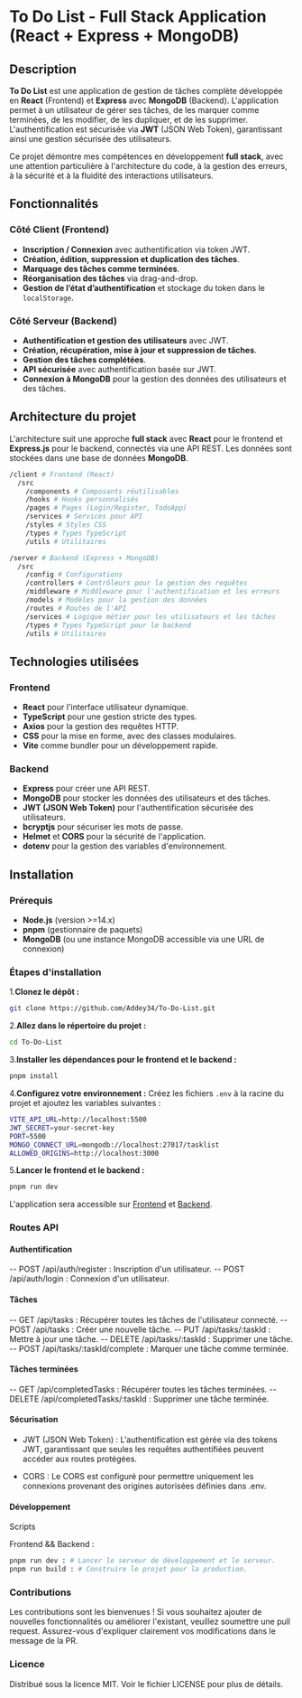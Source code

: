 # To Do List - Full Stack Application (React + Express + MongoDB)

## Description

**To Do List** est une application de gestion de tâches complète développée en **React** (Frontend) et **Express** avec **MongoDB** (Backend). L'application permet à un utilisateur de gérer ses tâches, de les marquer comme terminées, de les modifier, de les dupliquer, et de les supprimer. L'authentification est sécurisée via **JWT** (JSON Web Token), garantissant ainsi une gestion sécurisée des utilisateurs.

Ce projet démontre mes compétences en développement **full stack**, avec une attention particulière à l'architecture du code, à la gestion des erreurs, à la sécurité et à la fluidité des interactions utilisateurs.

## Fonctionnalités

### Côté Client (Frontend)

- **Inscription / Connexion** avec authentification via token JWT.
- **Création, édition, suppression et duplication des tâches**.
- **Marquage des tâches comme terminées**.
- **Réorganisation des tâches** via drag-and-drop.
- **Gestion de l’état d’authentification** et stockage du token dans le `localStorage`.

### Côté Serveur (Backend)

- **Authentification et gestion des utilisateurs** avec JWT.
- **Création, récupération, mise à jour et suppression de tâches**.
- **Gestion des tâches complétées**.
- **API sécurisée** avec authentification basée sur JWT.
- **Connexion à MongoDB** pour la gestion des données des utilisateurs et des tâches.

## Architecture du projet

L'architecture suit une approche **full stack** avec **React** pour le frontend et **Express.js** pour le backend, connectés via une API REST. Les données sont stockées dans une base de données **MongoDB**.

  ```bash
  /client # Frontend (React)
    /src
      /components # Composants réutilisables
      /hooks # Hooks personnalisés
      /pages # Pages (Login/Register, TodoApp)
      /services # Services pour API
      /styles # Styles CSS
      /types # Types TypeScript
      /utils # Utilitaires

  /server # Backend (Express + MongoDB)
    /src
      /config # Configurations
      /controllers # Contrôleurs pour la gestion des requêtes
      /middleware # Middleware pour l'authentification et les erreurs
      /models # Modèles pour la gestion des données
      /routes # Routes de l'API
      /services # Logique métier pour les utilisateurs et les tâches
      /types # Types TypeScript pour le backend
      /utils # Utilitaires
  ```

## Technologies utilisées

### Frontend

- **React** pour l'interface utilisateur dynamique.
- **TypeScript** pour une gestion stricte des types.
- **Axios** pour la gestion des requêtes HTTP.
- **CSS** pour la mise en forme, avec des classes modulaires.
- **Vite** comme bundler pour un développement rapide.

### Backend

- **Express** pour créer une API REST.
- **MongoDB** pour stocker les données des utilisateurs et des tâches.
- **JWT (JSON Web Token)** pour l'authentification sécurisée des utilisateurs.
- **bcryptjs** pour sécuriser les mots de passe.
- **Helmet** et **CORS** pour la sécurité de l'application.
- **dotenv** pour la gestion des variables d'environnement.

## Installation

### Prérequis

- **Node.js** (version >=14.x)
- **pnpm** (gestionnaire de paquets)
- **MongoDB** (ou une instance MongoDB accessible via une URL de connexion)

### Étapes d'installation

1.**Clonez le dépôt :**

  ```bash
  git clone https://github.com/Addey34/To-Do-List.git
  ```

2.**Allez dans le répertoire du projet :**

  ```bash
  cd To-Do-List
  ```

3.**Installer les dépendances pour le frontend et le backend :**

  ```bash
  pnpm install
  ```

4.**Configurez votre environnement :**
  Créez les fichiers `.env` à la racine du projet et ajoutez les variables suivantes :

  ```bash
  VITE_API_URL=http://localhost:5500
  JWT_SECRET=your-secret-key
  PORT=5500
  MONGO_CONNECT_URL=mongodb://localhost:27017/tasklist
  ALLOWED_ORIGINS=http://localhost:3000
  ```

5.**Lancer le frontend et le backend :**

  ```bash
  pnpm run dev
  ```

L'application sera accessible sur [Frontend](http://localhost:3000) et [Backend](http://localhost:5500).

### Routes API

#### Authentification

-- POST /api/auth/register : Inscription d'un utilisateur.
-- POST /api/auth/login : Connexion d'un utilisateur.

#### Tâches

-- GET /api/tasks : Récupérer toutes les tâches de l'utilisateur connecté.
-- POST /api/tasks : Créer une nouvelle tâche.
-- PUT /api/tasks/:taskId : Mettre à jour une tâche.
-- DELETE /api/tasks/:taskId : Supprimer une tâche.
-- POST /api/tasks/:taskId/complete : Marquer une tâche comme terminée.

#### Tâches terminées

-- GET /api/completedTasks : Récupérer toutes les tâches terminées.
-- DELETE /api/completedTasks/:taskId : Supprimer une tâche terminée.

#### Sécurisation

- JWT (JSON Web Token) : L'authentification est gérée via des tokens JWT, garantissant que seules les requêtes authentifiées peuvent accéder aux routes protégées.

- CORS : Le CORS est configuré pour permettre uniquement les connexions provenant des origines autorisées définies dans .env.

#### Développement

Scripts

Frontend && Backend :

  ```bash
  pnpm run dev : # Lancer le serveur de développement et le serveur.
  pnpm run build : # Construire le projet pour la production.
  ```

### Contributions

Les contributions sont les bienvenues ! Si vous souhaitez ajouter de nouvelles fonctionnalités ou améliorer l'existant, veuillez soumettre une pull request. Assurez-vous d'expliquer clairement vos modifications dans le message de la PR.

### Licence

Distribué sous la licence MIT. Voir le fichier LICENSE pour plus de détails.
